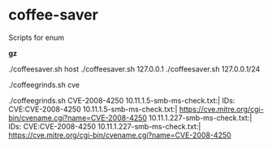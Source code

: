 # coffee-saver
Scripts for enum


**gz**


./coffeesaver.sh host
./coffeesaver.sh 127.0.0.1
./coffeesaver.sh 127.0.0.1/24

./coffeegrinds.sh cve

./coffeegrinds.sh CVE-2008-4250
10.11.1.5-smb-ms-check.txt:|     IDs:  CVE:CVE-2008-4250
10.11.1.5-smb-ms-check.txt:|       https://cve.mitre.org/cgi-bin/cvename.cgi?name=CVE-2008-4250
10.11.1.227-smb-ms-check.txt:|     IDs:  CVE:CVE-2008-4250
10.11.1.227-smb-ms-check.txt:|       https://cve.mitre.org/cgi-bin/cvename.cgi?name=CVE-2008-4250



